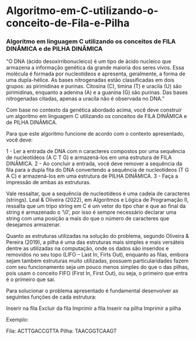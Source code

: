 # Algoritmo-em-C-utilizando-o-conceito-de-Fila-e-Pilha
### Algoritmo em linguagem C utilizando os conceitos de FILA DINÂMICA e de PILHA DINÂMICA

"O DNA (ácido desoxirribonucleico) é um tipo de ácido nucleico que armazena a informação genética da grande maioria dos seres vivos. Essa molécula é formada por nucleotídeos e apresenta, geralmente, a forma de uma dupla-hélice. As bases nitrogenadas estão classificadas em dois grupos: as pirimidinas e purinas. Citosina (C), timina (T) e uracila (U) são pirimidinas, enquanto a adenina (A) e a guanina (G) são purinas. Das bases nitrogenadas citadas, apenas a uracila não é observada no DNA."

Com base no contexto da genética abordado acima, você deve construir um algoritmo em linguagem C utilizando os conceitos de FILA DINÂMICA e de PILHA DINÂMICA.

Para que este algoritmo funcione de acordo com o contexto apresentado, você deve:

1 - Ler a entrada de DNA com n caracteres compostos por uma sequência de nucleotídeos (A C T G) e armazená-los em uma estrutura de FILA DINÂMICA.
2 - Ao concluir a entrada, você deve remover a sequência da fila para a dupla fita do DNA convertendo a sequência de nucleotídeos (T G A C) e armazená-los em uma estrutura de PILHA DINÂMICA.
3 - Faça a impressão de ambas as estruturas.

Vale ressaltar, que a sequência de nucleotídeos é uma cadeia de caracteres (strings). Leal & Oliveira (2022), em Algoritmos e Lógica de Programação II, ressalta que um tripo string em C é um vetor do tipo char e que ao final da string é armazenado o ‘\0’, por isso é sempre necessário declarar uma string com uma posição a mais do que o número de caracteres que desejamos armazenar.

Quanto as estruturas utilizadas na solução do problema, segundo Oliveira & Pereira (2019), a pilha é uma das estruturas mais simples e mais versáteis dentre as utilizadas na computação, onde os dados são inseridos e removidos no seu topo (LIFO – Last In, Firts Out), enquanto as filas, embora sejam também estruturas muito utilizadas, possuem particularidades fazem com seu funcionamento seja um pouco menos simples do que o das pilhas, pois usam o conceito FIFO (First In, First Out), ou seja, o primeiro que entra é o primeiro que sai. 

Para solucionar o problema apresentado é fundamental desenvolver as seguintes funções de cada estrutura: 

Inserir na fila 
Excluir da fila 
Imprimir a fila 
Inserir na pilha 
Imprimir a pilha

Exemplo:

Fila: ACTTGACCGTTA 
Pilha: TAACGGTCAAGT
